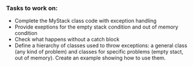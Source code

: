 ### Tasks to work on:

- Complete the MyStack class code with exception handling
- Provide exeptions for the empty stack condition and out of memory condition
- Check what happens without a catch block
- Define a hierarchy of classes used to throw exceptions: a general class (any kind of problem) and classes for specific problems (empty stact, out of memory). Create an example showing how to use them.